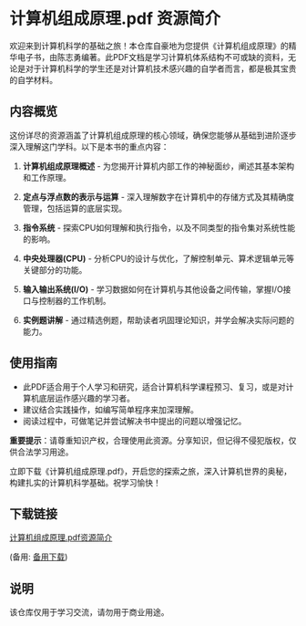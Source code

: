 # 计算机组成原理.pdf 资源简介

欢迎来到计算机科学的基础之旅！本仓库自豪地为您提供《计算机组成原理》的精华电子书，由陈志勇编著。此PDF文档是学习计算机体系结构不可或缺的资料，无论是对于计算机科学的学生还是对计算机技术感兴趣的自学者而言，都是极其宝贵的自学材料。

## 内容概览

这份详尽的资源涵盖了计算机组成原理的核心领域，确保您能够从基础到进阶逐步深入理解这门学科。以下是本书的重点内容：

1. **计算机组成原理概述** - 为您揭开计算机内部工作的神秘面纱，阐述其基本架构和工作原理。
   
2. **定点与浮点数的表示与运算** - 深入理解数字在计算机中的存储方式及其精确度管理，包括运算的底层实现。

3. **指令系统** - 探索CPU如何理解和执行指令，以及不同类型的指令集对系统性能的影响。

4. **中央处理器(CPU)** - 分析CPU的设计与优化，了解控制单元、算术逻辑单元等关键部分的功能。

5. **输入输出系统(I/O)** - 学习数据如何在计算机与其他设备之间传输，掌握I/O接口与控制器的工作机制。

6. **实例题讲解** - 通过精选例题，帮助读者巩固理论知识，并学会解决实际问题的能力。

## 使用指南

- 此PDF适合用于个人学习和研究，适合计算机科学课程预习、复习，或是对计算机底层运作感兴趣的学习者。
- 建议结合实践操作，如编写简单程序来加深理解。
- 阅读过程中，可做笔记并尝试解决书中提出的问题以增强记忆。

**重要提示**：请尊重知识产权，合理使用此资源。分享知识，但记得不侵犯版权，仅供合法学习用途。

立即下载《计算机组成原理.pdf》，开启您的探索之旅，深入计算机世界的奥秘，构建扎实的计算机科学基础。祝学习愉快！

## 下载链接
[计算机组成原理.pdf资源简介](https://pan.quark.cn/s/a6cd542482fd) 

(备用: [备用下载](https://pan.baidu.com/s/1uE0BeqhOwy1daxiK3CDwvA?pwd=1234))

## 说明

该仓库仅用于学习交流，请勿用于商业用途。
